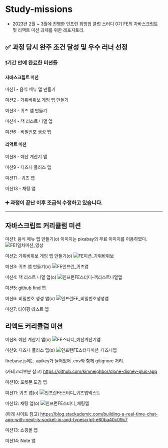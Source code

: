# Study-missions
- 2023년 2월 ~ 3월에 진행한 인프런 워밍업 클럽 스터디 0기 FE의 자바스크립트 및 리액트 미션 과제를 위한 레포지토리.


## ✅ 과정 당시 완주 조건 달성 및 우수 러너 선정


### ❗기간 안에 완료한 미션들


#### 자바스크립트 미션


미션1 - 음식 메뉴 앱 만들기


미션2 - 가위바위보 게임 앱 만들기 


미션3 - 퀴즈 앱 만들기


미션4 - 책 리스트 나열 앱


미션6 - 비밀번호 생성 앱


#### 리액트 미션


미션8 - 예산 계산기 앱


미션9 - 디즈니 플러스 앱


미션11 - 퀴즈 앱


미션13 - 채팅 앱


### ➕ 과정이 끝난 이후 조금씩 수정하고 있습니다.


------------


##  자바스크립트 커리큘럼 미션


미션1: 음식 메뉴 앱 만들기(o)
이미지는 pixabay의 무료 이미지를 이용하였다.
![FE1일차미션_영상](https://github.com/JiWoo-Yoo/study-missions/assets/145994347/d299de35-cbbe-48d4-a05c-4255c041bbfd)


미션2: 가위바위보 게임 앱 만들기(o)
![FE미션_가위바위보](https://github.com/JiWoo-Yoo/study-missions/assets/145994347/1dcb2e2e-e1fb-491a-a3ae-91d26d74297d)


미션3: 퀴즈 앱 만들기(o)
![FE인프런_퀴즈앱](https://github.com/JiWoo-Yoo/study-missions/assets/145994347/ba369d93-df39-4093-965a-5e1c40ba1c3c)


미션4: 책 리스트 나열 앱(o)
![인프런FE스터디-책리스트나열앱](https://github.com/JiWoo-Yoo/study-missions/assets/145994347/814d2a41-54af-48e8-b0b7-add2e71432d9)


미션5: github find 앱


미션6: 비밀번호 생성 앱(o)
![인프런FE_비밀번호생성앱](https://github.com/JiWoo-Yoo/study-missions/assets/145994347/efc88042-bbab-4646-a3df-5461f8793cc7)


미션7: 타이핑 테스트 앱



## 리액트 커리큘럼 미션


미션8: 예산 계산기 앱(o)
![FE스터디_예산계산기앱](https://github.com/JiWoo-Yoo/study-missions/assets/145994347/b0604430-9a6b-489d-b55c-1d575fff6fac)


미션9: 디즈니 플러스 앱(o)
![인프런FE스터디미션_디즈니앱](https://github.com/JiWoo-Yoo/study-missions/assets/145994347/829d9d99-6caa-43af-98ff-515c80d5d0a6)


firebase.js에는 apikey가 들어있어 .env와 함께 gitignore 처리.


(카테고리부분 참고)
https://github.com/kimneighbor/clone-disney-plus-app


미션10: 포켓몬 도감 앱


미션11: 퀴즈 앱(o)
![인프런FE스터디_퀴즈앱넥스트](https://github.com/JiWoo-Yoo/study-missions/assets/145994347/2ec9811c-ac7e-4306-9d4b-8fe5b395c97e)


미션12: 채팅 앱(o)
![인프런FE스터디_채팅앱](https://github.com/JiWoo-Yoo/study-missions/assets/145994347/f9802e82-3b3e-4a96-9ea8-b04d26c03710)


(아래 사이트 참고)
https://blog.stackademic.com/building-a-real-time-chat-app-with-next-js-socket-io-and-typescript-e60ba40c09c7


미션13: 쇼핑몰 앱


미션14: Note 앱

